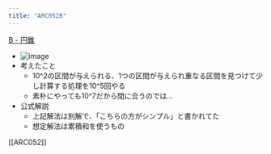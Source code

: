 ```yaml
---
title: "ARC052B"
---
```


[B - 円錐](https://atcoder.jp/contests/arc052/tasks/arc052_b)
- ![image](https://gyazo.com/b521601c556b2aac52a8b46e571e6792/thumb/1000)
- 考えたこと
    - 10^2の区間が与えられる、1つの区間が与えられ重なる区間を見つけて少し計算する処理を10^5回やる
    - 素朴にやっても10^7だから間に合うのでは…
- 公式解説
    - 上記解法は別解で、「こちらの方がシンプル」と書かれてた
    - 想定解法は累積和を使うもの

[[ARC052]]
